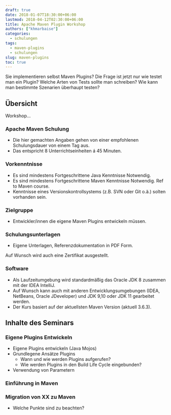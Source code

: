```yaml
---
draft: true 
date: 2018-01-07T18:30:00+06:00
lastmod: 2018-04-12T02:30:00+06:00
title: Apache Maven Plugin Workshop
authors: ["khmarbaise"]
categories:
  - schulungen
tags:
  - maven-plugins
  - schulungen
slug: maven-plugins
toc: true
---
```

Sie implementieren selbst Maven Plugins? Die Frage ist jetzt
nur wie testet man ein Plugin? Welche Arten von Tests sollte man schreiben?
Wie kann man bestimmte Szenarien überhaupt testen?


## Übersicht

Workshop...

### Apache Maven Schulung


 * Die hier gemachten Angaben gehen von einer empfohlenen 
   Schulungsdauer von einem Tag aus.
 * Das entspricht 8 Unterrichtseinheiten á 45 Minuten.

### Vorkenntnisse
 
 * Es sind mindestens Fortgeschrittene Java Kenntnisse Notwendig.
 * Es sind mindestens Fortgeschrittene Maven Kenntnisse Notwendig.
   Ref to Maven course.
 * Kenntnisse eines Versionskontrollsystems (z.B. SVN oder Git o.ä.) solten vorhanden sein.

### Zielgruppe

 * Entwickler/innen die eigene Maven Plugins entwickeln müssen.

### Schulungsunterlagen

 * Eigene Unterlagen, Referenzdokumentation in PDF Form.

Auf Wunsch wird auch eine Zertifikat ausgestellt.

### Software

 * Als Laufzeitumgebung wird standardmäßig das Oracle JDK 8 zusammen mit der IDEA IntelliJ.
 * Auf Wunsch kann auch mit anderen Entwicklungsumgebungen
   (IDEA, NetBeans, Oracle JDeveloper) und JDK 9,10  oder JDK 11 gearbeitet werden.
 * Der Kurs basiert auf der aktuellsten Maven Version (aktuell 3.6.3).


## Inhalte des Seminars

### Eigene Plugins Entwickeln 

 * Eigene Plugins entwickeln (Java Mojos)
 * Grundlegene Ansätze Plugins
   * Wann und wie werden Plugins aufgerufen?
   * Wie werden Plugins in den Build Life Cycle
     eingebunden?
 * Verwendung von Parametern


### Einführung in Maven

### Migration von XX zu Maven

 * Welche Punkte sind zu beachten?



[maven]: https://maven.apache.org/
[pom]: https://maven.apache.org/pom.html
[life-cycle]: https://maven.apache.org/guides/introduction/introduction-to-the-lifecycle.html
[layout]: https://maven.apache.org/guides/introduction/introduction-to-the-standard-directory-layout.html
[plugin-jar]: https://maven.apache.org/plugins/maven-jar-plugin/
[plugin-war]: https://maven.apache.org/plugins/maven-war-plugin/
[plugin-ear]: https://maven.apache.org/plugins/maven-ear-plugin/
[plugin-rar]: https://maven.apache.org/plugins/maven-rar-plugin/

[plugin-clean]: https://maven.apache.org/plugins/maven-clean-plugin/
